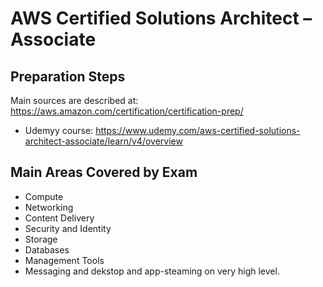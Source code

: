 # AWS Certified Solutions Architect – Associate

## Preparation Steps

Main sources are described at: https://aws.amazon.com/certification/certification-prep/

* Udemyy course: https://www.udemy.com/aws-certified-solutions-architect-associate/learn/v4/overview

## Main Areas Covered by Exam

* Compute
* Networking
* Content Delivery
* Security and Identity
* Storage
* Databases
* Management Tools
* Messaging
and dekstop and app-steaming on very high level.

